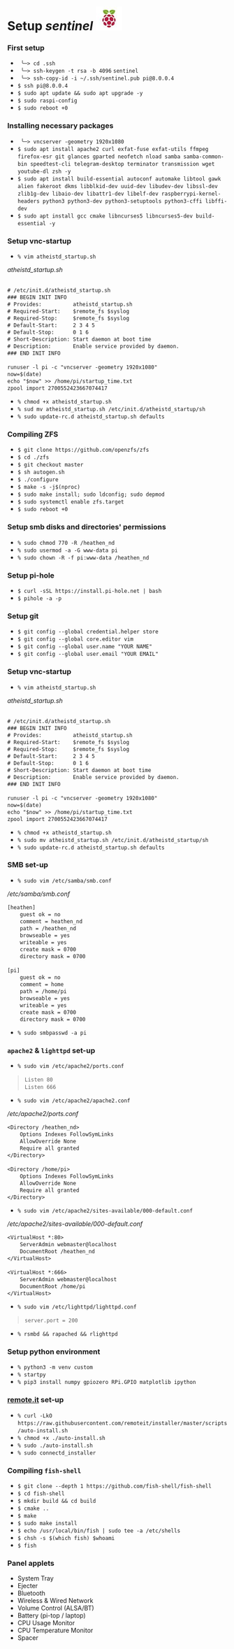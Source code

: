 # Setup *sentinel* ![flameboi! image](https://github.com/atheistd/atheistd.github.io/raw/master/assets/sentinel/sentinel.jpg)




### First setup

- ` ╰─> cd .ssh`
- ` ╰─> ssh-keygen -t rsa -b 4096` `sentinel`
- ` ╰─> ssh-copy-id -i ~/.ssh/sentinel.pub pi@8.0.0.4`
- `$ ssh pi@8.0.0.4`
- `$ sudo apt update && sudo apt upgrade -y`
- `$ sudo raspi-config`
- `$ sudo reboot +0`




### Installing necessary packages

- ` ╰─> vncserver -geometry 1920x1080`
- `$ sudo apt install apache2 curl exfat-fuse exfat-utils ffmpeg firefox-esr git glances gparted neofetch nload samba samba-common-bin speedtest-cli telegram-desktop terminator transmission wget youtube-dl zsh -y`
- `$ sudo apt install build-essential autoconf automake libtool gawk alien fakeroot dkms libblkid-dev uuid-dev libudev-dev libssl-dev zlib1g-dev libaio-dev libattr1-dev libelf-dev raspberrypi-kernel-headers python3 python3-dev python3-setuptools python3-cffi libffi-dev`
- `$ sudo apt install gcc cmake libncurses5 libncurses5-dev build-essential -y`



### Setup vnc-startup

- `% vim atheistd_startup.sh `<br>

*atheistd_startup.sh*
```#!/bin/sh

# /etc/init.d/atheistd_startup.sh
### BEGIN INIT INFO
# Provides:          atheistd_startup.sh
# Required-Start:    $remote_fs $syslog
# Required-Stop:     $remote_fs $syslog
# Default-Start:     2 3 4 5
# Default-Stop:      0 1 6
# Short-Description: Start daemon at boot time
# Description:       Enable service provided by daemon.
### END INIT INFO

runuser -l pi -c "vncserver -geometry 1920x1080"
now=$(date)
echo "$now" >> /home/pi/startup_time.txt
zpool import 2700552423667074417
```

- `% chmod +x atheistd_startup.sh`
- `% sud mv atheistd_startup.sh /etc/init.d/atheistd_startup/sh`
- `% sudo update-rc.d atheistd_startup.sh defaults`



### Compiling ZFS

- `$ git clone https://github.com/openzfs/zfs`
- `$ cd ./zfs`
- `$ git checkout master`
- `$ sh autogen.sh`
- `$ ./configure`
- `$ make -s -j$(nproc)`
- `$ sudo make install; sudo ldconfig; sudo depmod`
- `$ sudo systemctl enable zfs.target`
- `$ sudo reboot +0`




### Setup smb disks and directories' permissions

- `% sudo chmod 770 -R /heathen_nd`
- `% sudo usermod -a -G www-data pi`
- `% sudo chown -R -f pi:www-data /heathen_nd`


### Setup pi-hole
- `$ curl -sSL https://install.pi-hole.net | bash`
- `$ pihole -a -p`


### Setup git
- `$ git config --global credential.helper store`
- `$ git config --global core.editor vim`
- `$ git config --global user.name "YOUR NAME"`
- `$ git config --global user.email "YOUR EMAIL"`

### Setup vnc-startup

- `% vim atheistd_startup.sh `<br>

*atheistd_startup.sh*
```#!/bin/sh

# /etc/init.d/atheistd_startup.sh
### BEGIN INIT INFO
# Provides:          atheistd_startup.sh
# Required-Start:    $remote_fs $syslog
# Required-Stop:     $remote_fs $syslog
# Default-Start:     2 3 4 5
# Default-Stop:      0 1 6
# Short-Description: Start daemon at boot time
# Description:       Enable service provided by daemon.
### END INIT INFO

runuser -l pi -c "vncserver -geometry 1920x1080"
now=$(date)
echo "$now" >> /home/pi/startup_time.txt
zpool import 2700552423667074417
```

- `% chmod +x atheistd_startup.sh`
- `% sudo mv atheistd_startup.sh /etc/init.d/atheistd_startup/sh`
- `% sudo update-rc.d atheistd_startup.sh defaults`




### SMB set-up

- `% sudo vim /etc/samba/smb.conf`

*/etc/samba/smb.conf*
```
[heathen]
	guest ok = no
	comment = heathen_nd
	path = /heathen_nd
	browseable = yes
	writeable = yes
	create mask = 0700
	directory mask = 0700

[pi]
	guest ok = no
	comment = home
	path = /home/pi
	browseable = yes
	writeable = yes
	create mask = 0700
	directory mask = 0700
```

- `% sudo smbpasswd -a pi`




### `apache2` & `lighttpd` set-up

- `% sudo vim /etc/apache2/ports.conf`
> `Listen 80`<br>
> `Listen 666`

- `% sudo vim /etc/apache2/apache2.conf`

*/etc/apache2/ports.conf*
```
<Directory /heathen_nd>
	Options Indexes FollowSymLinks
	AllowOverride None
	Require all granted
</Directory>

<Directory /home/pi>
	Options Indexes FollowSymLinks
	AllowOverride None
	Require all granted
</Directory>
```

- `% sudo vim /etc/apache2/sites-available/000-default.conf`

*/etc/apache2/sites-available/000-default.conf*
```
<VirtualHost *:80>
	ServerAdmin webmaster@localhost
	DocumentRoot /heathen_nd
</VirtualHost>

<VirtualHost *:666>
	ServerAdmin webmaster@localhost
	DocumentRoot /home/pi
</VirtualHost>
```

- `% sudo vim /etc/lighttpd/lighttpd.conf`
>`server.port = 200`

- `% rsmbd && rapached && rlighttpd`




### Setup python environment

- `% python3 -m venv custom`
- `% startpy`
- `% pip3 install numpy gpiozero RPi.GPIO matplotlib ipython`




### [remote.it](http://remote.it/) set-up

- `% curl -LkO https://raw.githubusercontent.com/remoteit/installer/master/scripts/auto-install.sh`
- `% chmod +x ./auto-install.sh`
- `% sudo ./auto-install.sh`
- `% sudo connectd_installer`




### Compiling `fish-shell`
- `$ git clone --depth 1 https://github.com/fish-shell/fish-shell`
- `$ cd fish-shell`
- `$ mkdir build && cd build`
- `$ cmake ..`
- `$ make`
- `$ sudo make install`
- `$ echo /usr/local/bin/fish | sudo tee -a /etc/shells`
- `$ chsh -s $(which fish) $whoami`
- `$ fish`




### Panel applets

- System Tray
- Ejecter
- Bluetooth
- Wireless & Wired Network
- Volume Control (ALSA/BT)
- Battery (pi-top / laptop)
- CPU Usage Monitor
- CPU Temperature Monitor
- Spacer
